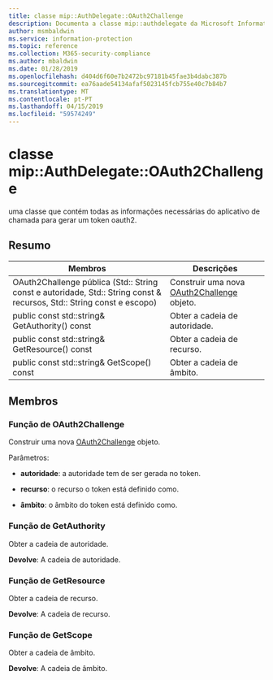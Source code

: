 ```yaml
---
title: classe mip::AuthDelegate::OAuth2Challenge
description: Documenta a classe mip::authdelegate da Microsoft Information Protection (MIP) SDK.
author: msmbaldwin
ms.service: information-protection
ms.topic: reference
ms.collection: M365-security-compliance
ms.author: mbaldwin
ms.date: 01/28/2019
ms.openlocfilehash: d404d6f60e7b2472bc97181b45fae3b4dabc387b
ms.sourcegitcommit: ea76aade54134afaf5023145fcb755e40c7b84b7
ms.translationtype: MT
ms.contentlocale: pt-PT
ms.lasthandoff: 04/15/2019
ms.locfileid: "59574249"
---
```

# <a name="class-mipauthdelegateoauth2challenge"></a>classe mip::AuthDelegate::OAuth2Challenge 
uma classe que contém todas as informações necessárias do aplicativo de chamada para gerar um token oauth2.
  
## <a name="summary"></a>Resumo
 Membros                        | Descrições                                
--------------------------------|---------------------------------------------
OAuth2Challenge pública (Std:: String const e autoridade, Std:: String const & recursos, Std:: String const e escopo)  |  Construir uma nova [OAuth2Challenge](class_mip_authdelegate_oauth2challenge.md) objeto.
public const std::string& GetAuthority() const  |  Obter a cadeia de autoridade.
public const std::string& GetResource() const  |  Obter a cadeia de recurso.
public const std::string& GetScope() const  |  Obter a cadeia de âmbito.
  
## <a name="members"></a>Membros
  
### <a name="oauth2challenge-function"></a>Função de OAuth2Challenge
Construir uma nova [OAuth2Challenge](class_mip_authdelegate_oauth2challenge.md) objeto.

Parâmetros:  
* **autoridade**: a autoridade tem de ser gerada no token. 


* **recurso**: o recurso o token está definido como. 


* **âmbito**: o âmbito do token está definido como.


  
### <a name="getauthority-function"></a>Função de GetAuthority
Obter a cadeia de autoridade.

  
**Devolve**: A cadeia de autoridade.
  
### <a name="getresource-function"></a>Função de GetResource
Obter a cadeia de recurso.

  
**Devolve**: A cadeia de recurso.
  
### <a name="getscope-function"></a>Função de GetScope
Obter a cadeia de âmbito.

  
**Devolve**: A cadeia de âmbito.